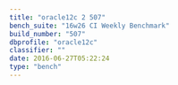 ```yaml
---
title: "oracle12c 2 507"
bench_suite: "16w26 CI Weekly Benchmark"
build_number: "507"
dbprofile: "oracle12c"
classifier: ""
date: 2016-06-27T05:22:24
type: "bench"
---
```

